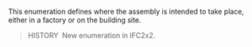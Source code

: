 This enumeration defines where the assembly is intended to take place, either in a factory or on the building site.

> HISTORY&nbsp; New enumeration in IFC2x2.
